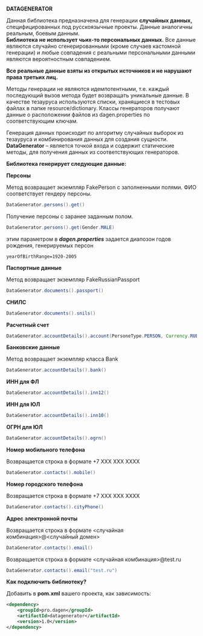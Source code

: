 **DATAGENERATOR**

Данная библиотека предназначена для генерации **случайных данных,** специфицированных под русскоязычные проекты. Данные аналогичны реальным, боевым данным.  
**Библиотека не использует чьих-то персональных данных.** Все данные являются случайно сгенерированными (кроме случаев кастомной генерации) и любые совпадения с реальными персональными данными являются вероятностным совпадением.

**Все реальные данные взяты из открытых источников и не нарушают права третьих лиц.**

Методы генерации не являются идемпотентными, т.е. каждый последующий вызов метода будет возвращать уникальные данные.
В качестве тезауруса используются списки, хранящиеся в тестовых файлах в папке resource/dictionary. Классы генераторов получают данные о расположении файлов из dagen.properties по соответствующим ключам.

Генерация данных происходит по алгоритму случайных выборок из тезауруса и комбинирования данных для создания сущности.
**DataGenerator** – является точкой входа и содержит статические методы, для получения данных из соответствующих генераторов.

**Библиотека генерирует следующие данные:**

**Персоны**

Метод возвращает экземпляр FakePerson с заполненными полями. ФИО соответствует гендеру персоны.

```java
DataGenerator.persons().get() 
```

Получение персоны с заранее заданным полом.

```java
DataGenerator.persons().get(Gender.MALE)
```
этим параметром в _**dagen.properties**_ задается диапозон годов рождения, генерируемых персон

```properties
yearOfBirthRange=1920-2005
  ```

**Паспортные данные**

Метод возвращает экземпляр FakeRussianPassport

```java
DataGenerator.documents().passport()
```

**СНИЛС**
```java
DataGenerator.documents().snils()
```


**Расчетный счет**
```java
DataGenerator.accountDetails().account(PersoneType.PERSON, Currency.RUB, ProfileType.COMMERCIAL, DataGenerator.accountDetails().bank())
```

**Банковские данные**

Метод возвращает экземпляр класса Bank

```java
DataGenerator.accountDetails().bank()
```

**ИНН для ФЛ**
```java
DataGenerator.accountDetails().inn12()
```


**ИНН для ЮЛ**
```java
DataGenerator.accountDetails().inn10()
```


**ОГРН для ЮЛ**
```java
DataGenerator.accountDetails().ogrn()
```

**Номер мобильного телефона**

Возвращается строка в формате +7 XXX XXX XXXX
```java
DataGenerator.contacts().mobile()
```

**Номер городского телефона**

Возвращается строка в формате +7 XXX XXX XXXX

```java
DataGenerator.contacts().cityPhone()
```

**Адрес электронной почты**

Возвращается строка в формате <случайная комбинация>@<случайный домен>
```java
DataGenerator.contacts().email()
```
Возвращается строка в формате <случайная комбинация>@test.ru
```java
DataGenerator.contacts().email("test.ru")
```


**Как подключить библиотеку?**

Добавить в **pom.xml** вашего проекта, как зависимость:

```xml
<dependency>
    <groupId>pro.dagen</groupId>
    <artifactId>datagenerator</artifactId>        
    <version>1.0</version>    
</dependency>


```




